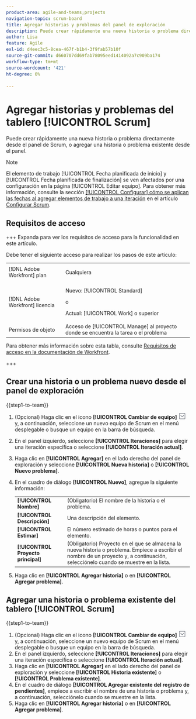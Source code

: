 ```yaml
---
product-area: agile-and-teams;projects
navigation-topic: scrum-board
title: Agregar historias y problemas del panel de exploración
description: Puede crear rápidamente una nueva historia o problema directamente desde el panel de Scrum, o agregar una historia o problema existente desde el panel.
author: Lisa
feature: Agile
exl-id: d4eec3c5-8cea-467f-b1b4-3f9fab57b10f
source-git-commit: d660707dd69fab78095eed1414092a7c909ba174
workflow-type: tm+mt
source-wordcount: '421'
ht-degree: 0%

---
```


# Agregar historias y problemas del tablero [!UICONTROL Scrum]

Puede crear rápidamente una nueva historia o problema directamente desde el panel de Scrum, o agregar una historia o problema existente desde el panel.

>[!NOTE]
>
>El elemento de trabajo [!UICONTROL Fecha planificada de inicio] y [!UICONTROL Fecha planificada de finalización] se ven afectados por una configuración en la página [!UICONTROL Editar equipo]. Para obtener más información, consulte la sección [[!UICONTROL Configurar] cómo se aplican las fechas al agregar elementos de trabajo a una iteración](../../../agile/get-started-with-agile-in-workfront/configure-scrum.md#configur5) en el artículo [Configurar Scrum](../../../agile/get-started-with-agile-in-workfront/configure-scrum.md).

## Requisitos de acceso

+++ Expanda para ver los requisitos de acceso para la funcionalidad en este artículo.

Debe tener el siguiente acceso para realizar los pasos de este artículo:

<table style="table-layout:auto"> 
 <tbody> 
  <tr> 
   <td role="rowheader">[!DNL Adobe Workfront] plan</td> 
   <td> <p>Cualquiera</p> </td> 
  </tr> 
  <tr> 
   <td role="rowheader">[!DNL Adobe Workfront] licencia</td> 
   <td> <p>Nuevo: [!UICONTROL Standard]</p> 
   o
   <p>Actual: [!UICONTROL Work] o superior</p> </td> 
  </tr>
   <tr> 
   <td role="rowheader">Permisos de objeto</td> 
   <td>Acceso de [!UICONTROL Manage] al proyecto donde se encuentra la tarea o el problema </td> 
  </tr>
 </tbody> 
</table>

Para obtener más información sobre esta tabla, consulte [Requisitos de acceso en la documentación de Workfront](/help/quicksilver/administration-and-setup/add-users/access-levels-and-object-permissions/access-level-requirements-in-documentation.md).

+++

## Crear una historia o un problema nuevo desde el panel de exploración

{{step1-to-team}}

1. (Opcional) Haga clic en el icono **[!UICONTROL Cambiar de equipo]** ![Cambiar de icono de equipo](assets/switch-team-icon.png) y, a continuación, seleccione un nuevo equipo de Scrum en el menú desplegable o busque un equipo en la barra de búsqueda.
1. En el panel izquierdo, seleccione **[!UICONTROL Iteraciones]** para elegir una iteración específica o seleccione **[!UICONTROL Iteración actual]**.
1. Haga clic en **[!UICONTROL Agregar]** en el lado derecho del panel de exploración y seleccione **[!UICONTROL Nueva historia]** o **[!UICONTROL Nuevo problema]**.
1. En el cuadro de diálogo **[!UICONTROL Nuevo]**, agregue la siguiente información:

   <table style="table-layout:auto">
    <tr>
        <td><strong>[!UICONTROL Nombre]</strong></td>
        <td>(Obligatorio) El nombre de la historia o el problema.</td>
    </tr>
    <tr>
        <td><strong>[!UICONTROL Descripción]</strong></td>
        <td>Una descripción del elemento.</td>
    </tr>
    <tr>
        <td><strong>[!UICONTROL Estimar]</strong></td>
        <td>El número estimado de horas o puntos para el elemento.</td>
    </tr>
    <tr>
        <td><strong>[!UICONTROL Proyecto principal]</strong></td>
        <td>(Obligatorio) Proyecto en el que se almacena la nueva historia o problema. Empiece a escribir el nombre de un proyecto y, a continuación, selecciónelo cuando se muestre en la lista.</td>
    </tr>
   </table>

1. Haga clic en **[!UICONTROL Agregar historia]** o en **[!UICONTROL Agregar problema]**.

## Agregar una historia o problema existente del tablero [!UICONTROL Scrum]

{{step1-to-team}}

1. (Opcional) Haga clic en el icono **[!UICONTROL Cambiar de equipo]** ![Cambiar de icono de equipo](assets/switch-team-icon.png) y, a continuación, seleccione un nuevo equipo de Scrum en el menú desplegable o busque un equipo en la barra de búsqueda.
1. En el panel izquierdo, seleccione **[!UICONTROL Iteraciones]** para elegir una iteración específica o seleccione **[!UICONTROL Iteración actual]**.
1. Haga clic en **[!UICONTROL Agregar]** en el lado derecho del panel de exploración y seleccione **[!UICONTROL Historia existente]** o **[!UICONTROL Problema existente]**.
1. En el cuadro de diálogo **[!UICONTROL Agregar existente del registro de pendientes]**, empiece a escribir el nombre de una historia o problema y, a continuación, selecciónelo cuando se muestre en la lista.
1. Haga clic en **[!UICONTROL Agregar historia]** o en **[!UICONTROL Agregar problema]**.
